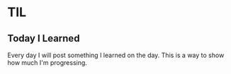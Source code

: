 # TIL
## Today I Learned 
Every day I will post something I learned on the day.
This is a way to show how much I'm progressing.
